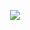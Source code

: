 <p align="center"> 
  <img src="https://capsule-render.vercel.app/api?text=Welcome&animation=fadeIn&type=transparent&color=gradient&height=100"/> 
</p>

<img scr="https://tenor.com/cs/view/kyousuke-hori-horimiya-kyosuke-hori-gif-21400111"/>
